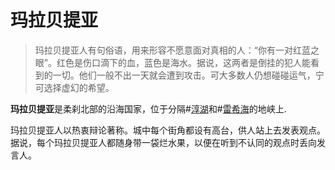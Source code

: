 # 玛拉贝提亚
> 玛拉贝提亚人有句俗语，用来形容不愿意面对真相的人：“你有一对红蓝之眼”。红色是伤口滴下的血，蓝色是海水。据说，这两者是倒挂的犯人能看到的一切。他们一般不出一天就会遭到攻击。可大多数人仍想碰碰运气，宁可选择虚幻的希望。

**玛拉贝提亚**是柔刹北部的沿海国家，位于分隔#[淳湖](locations/purelake)和#[雷希海](locations/reshi-sea)的地峡上.

玛拉贝提亚人以热衷辩论著称。城中每个街角都设有高台，供人站上去发表观点。据说，每个玛拉贝提亚人都随身带一袋烂水果，以便在听到不认同的观点时丢向发言人。
